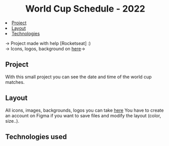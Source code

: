<h1 align="center"> World Cup Schedule - 2022 </h1>

<li> <a href="#project">Project</a>
<li> <a href="#layout">Layout</a>
<li> <a href="#technologies">Technologies</a>

-> Project made with help [Rocketseat] :)  </br> 
-> Icons, logos, background on <a href="https://www.figma.com/file/NNWTIgAsceT5Kjtu9HdHlr/Calend%C3%A1rio-de-Jogos-(Community)?node-id=175%3A1815">here</a>-> 


## Project
With this small project you can see the date and time of the world cup matches.


## Layout 
All icons, images, backgrounds, logos you can take <a href="https://www.figma.com/file/NNWTIgAsceT5Kjtu9HdHlr/Calend%C3%A1rio-de-Jogos-(Community)?node-id=0%3A1">here</a>
You have to create an account on Figma if you want to save files and modify the layout (color, size..).  

## Technologies used 
